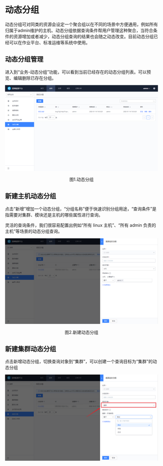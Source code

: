 # 动态分组

动态分组可对同类的资源会设定一个聚合组以在不同的场景中方便通用，例如所有归属于admin维护的主机、动态分组依据查询条件帮用户管理这种聚合，当符合条件的资源增加或者减少，动态分组查询的结果也会随之动态改变。目前动态分组已经可以在作业平台、标准运维等系统中使用。 


## 动态分组管理

进入到“业务-动态分组”功能，可以看到当前已经存在的动态分组列表。可以预览、编辑删除已存在分组。

![1579160010918](../media/1579160010918.png)
<center>图1.动态分组</center>


## 新建主机动态分组

点击“新增”增加一个动态分组，“分组名称”便于快速识别分组用途，“查询条件”是指需要对集群、模块还是主机的哪些属性进行查询。

灵活的查询条件，我们很容易配置出例如“所有 linux 主机”、“所有 admin 负责的主机”等场景的动态分组查询。

![image-20201103124406106](../media/CustomQuery/image-20201103124406106.png)
<center>图2.新建动态分组</center>



## 新建集群动态分组

点击新增动态分组，切换查询对象到“集群”，可以创建一个查询目标为“集群”的动态分组

![image-20201103124543940](../media/CustomQuery/image-20201103124543940.png)



